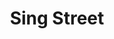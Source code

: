 ---
title: Sing Street
poster: sing-street.jpg
header: sing-street-header.jpg
description: The cult favorite film is transported to the stage.
theater: Lyceum Theatre
preview: '2021-12'
opening: ''
closing: ''
tonyaward: false
criticspick: false
website: 'https://singstreet.com'
alert: ""
tickets:
  - highlight: false
    info: 'https://www.telecharge.com/Broadway/Sing-Street/Ticket'
    title: $49-199
    type: regular
---